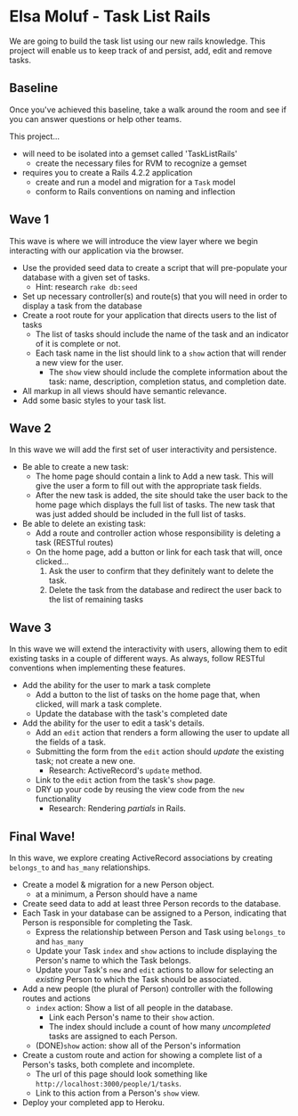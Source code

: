 # Elsa Moluf - Task List Rails

We are going to build the task list using our new rails knowledge. This project will enable us to keep track of and persist, add, edit and remove tasks.

## Baseline
Once you've achieved this baseline, take a walk around the room and see if you can answer questions or help other teams.

This project...

- will need to be isolated into a gemset called 'TaskListRails'
  - create the necessary files for RVM to recognize a gemset
- requires you to create a Rails 4.2.2 application
  - create and run a model and migration for a `Task` model
  - conform to Rails conventions on naming and inflection

## Wave 1
This wave is where we will introduce the view layer where we begin interacting with our application via the browser.

- Use the provided seed data to create a script that will pre-populate your database with a given set of tasks.
  - Hint: research `rake db:seed`
- Set up necessary controller(s) and route(s) that you will need in order to display a task from the database
- Create a root route for your application that directs users to the list of tasks
  - The list of tasks should include the name of the task and an indicator of it is complete or not.
  - Each task name in the list should link to a `show` action that will render a new view for the user.
    - The `show` view should include the complete information about the task: name, description, completion status, and completion date.
- All markup in all views should have semantic relevance.
- Add some basic styles to your task list.

## Wave 2
In this wave we will add the first set of user interactivity and persistence.

- Be able to create a new task:
  - The home page should contain a link to Add a new task. This will give the user a form to fill out with the appropriate task fields.
  - After the new task is added, the site should take the user back to the home page which displays the full list of tasks. The new task that was just added should be included in the full list of tasks.
- Be able to delete an existing task:
  - Add a route and controller action whose responsibility is deleting a task (RESTful routes)
  - On the home page, add a button or link for each task that will, once clicked...
    1. Ask the user to confirm that they definitely want to delete the task.
    1. Delete the task from the database and redirect the user back to the list of remaining tasks

## Wave 3
In this wave we will extend the interactivity with users, allowing them to edit existing tasks in a couple of different ways. As always, follow RESTful conventions when implementing these features.

- Add the ability for the user to mark a task complete
  - Add a button to the list of tasks on the home page that, when clicked, will mark a task complete.
  - Update the database with the task's completed date
- Add the ability for the user to edit a task's details.
  - Add an `edit` action that renders a form allowing the user to update all the fields of a task.
  - Submitting the form from the `edit` action should _update_ the existing task; not create a new one.
    - Research: ActiveRecord's `update` method.
  - Link to the `edit` action from the task's `show` page.
  - DRY up your code by reusing the view code from the `new` functionality
    - Research: Rendering _partials_ in Rails.

## Final Wave!
In this wave, we explore creating ActiveRecord associations by creating `belongs_to` and `has_many` relationships.

- Create a model & migration for a new Person object.
  - at a minimum, a Person should have a name
- Create seed data to add at least three Person records to the database.
- Each Task in your database can be assigned to a Person, indicating that Person is responsible for completing the Task.
  - Express the relationship between Person and Task using `belongs_to` and `has_many`
  - Update your Task `index` and `show` actions to include displaying the Person's name to which the Task belongs.
  - Update your Task's `new` and `edit` actions to allow for selecting an _existing_ Person to which the Task should be associated.
- Add a new people (the plural of Person) controller with the following routes and actions
  - `index` action: Show a list of all people in the database.
    - Link each Person's name to their `show` action.
    - The index should include a count of how many _uncompleted_ tasks are assigned to each Person.
  - (DONE)`show` action: show all of the Person's information
- Create a custom route and action for showing a complete list of a Person's tasks, both complete and incomplete.
  - The url of this page should look something like `http://localhost:3000/people/1/tasks`.
  - Link to this action from a Person's `show` view.
- Deploy your completed app to Heroku.
